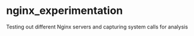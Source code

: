 # nginx_experimentation
Testing out different Nginx servers and capturing system calls for analysis
